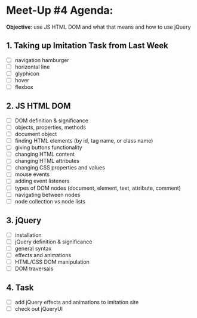 # Meet-Up #4 Agenda:

**Objective**: use JS HTML DOM and what that means and how to use jQuery

## 1. Taking up Imitation Task from Last Week 
- [ ] navigation hamburger
- [ ] horizontal line
- [ ] glyphicon
- [ ] hover
- [ ] flexbox

## 2. JS HTML DOM
- [ ] DOM definition & significance
- [ ] objects, properties, methods
- [ ] document object
- [ ] finding HTML elements (by id, tag name, or class name)
- [ ] giving buttons functionality
- [ ] changing HTML content
- [ ] changing HTML attributes
- [ ] changing CSS properties and values
- [ ] mouse events
- [ ] adding event listeners
- [ ] types of DOM nodes (document, element, text, attribute, comment)
- [ ] navigating between nodes
- [ ] node collection vs node lists

## 3. jQuery
- [ ] installation
- [ ] jQuery definition & significance
- [ ] general syntax
- [ ] effects and animations
- [ ] HTML/CSS DOM manipulation
- [ ] DOM traversals

## 4. Task
- [ ] add jQuery effects and animations to imitation site
- [ ] check out jQueryUI

